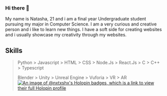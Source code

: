 ### Hi there 👋

My name is Natasha, 21 and i am a final year Undergraduate student pursuing my major in Computer Science.
I am a very curious and creative person and i like to learn new things. 
I have a soft side for creating websites and i usually showcase my creativity through my websites.

## Skills

> Python > Javascript > HTML > CSS > Node.Js > React.Js > C > C++ > Typescript
> 
> Blender > Unity > Unreal Engine > Vuforia > VR > AR
> [![An image of @nxtxshx's Holopin badges, which is a link to view their full Holopin profile](https://holopin.me/nxtxshx)](https://holopin.io/@nxtxshx)
> 
